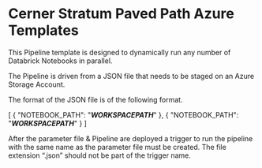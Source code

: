 # Cerner Stratum Paved Path Azure Templates

This Pipeline template is designed to dynamically run any number of Databrick Notebooks in parallel.

The Pipeline is driven from a JSON file that needs to be staged on an Azure Storage Account. 

The format of the JSON file is of the following format. 

[
    {
        "NOTEBOOK_PATH": "**_WORKSPACEPATH_**"
    },
    {
        "NOTEBOOK_PATH": "**_WORKSPACEPATH_**"
    }
]

After the parameter file & Pipeline are deployed a trigger to run the pipeline with the same name as the parameter file must be created. The file extension “.json” should not be part of the trigger name. 